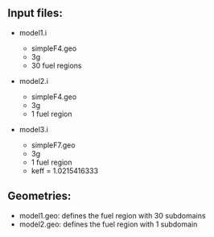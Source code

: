 Input files:
------------

* model1.i
	- simpleF4.geo
	- 3g
	- 30 fuel regions

* model2.i
	- simpleF4.geo
	- 3g
	- 1 fuel region

* model3.i
	- simpleF7.geo
	- 3g
	- 1 fuel region
	- keff = 1.0215416333

Geometries:
-----------
* model1.geo: defines the fuel region with 30 subdomains
* model2.geo: defines the fuel region with 1 subdomain
